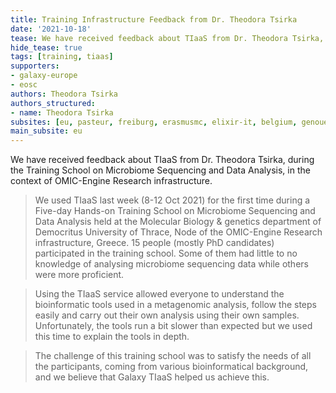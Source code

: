 ```yaml
---
title: Training Infrastructure Feedback from Dr. Theodora Tsirka
date: '2021-10-18'
tease: We have received feedback about TIaaS from Dr. Theodora Tsirka, during the Training School on Microbiome Sequencing and Data Analysis
hide_tease: true
tags: [training, tiaas]
supporters:
- galaxy-europe
- eosc
authors: Theodora Tsirka
authors_structured:
- name: Theodora Tsirka
subsites: [eu, pasteur, freiburg, erasmusmc, elixir-it, belgium, genouest]
main_subsite: eu
---
```

 
We have received feedback about TIaaS from Dr. Theodora Tsirka, during the Training School on Microbiome Sequencing and Data Analysis, in the context of OMIC-Engine Research infrastructure.

> We used TIaaS last week (8-12 Oct 2021) for the first time during a Five-day Hands-on Training School on Microbiome Sequencing and Data Analysis held at the Molecular Biology & genetics department of Democritus University of Thrace, Node of the OMIC-Engine Research infrastructure, Greece. 15 people (mostly PhD candidates) participated in the training school. Some of them had little to no knowledge of analysing microbiome sequencing data while others were more proficient.

> Using the TIaaS service allowed everyone to understand the bioinformatic tools used in a metagenomic analysis, follow the steps easily and carry out their own analysis using their own samples. Unfortunately, the tools run a bit slower than expected but we used this time to explain the tools in depth.

> The challenge of this training school was to satisfy the needs of all the participants, coming from various bioinformatical background, and we believe that Galaxy TIaaS helped us achieve this.

